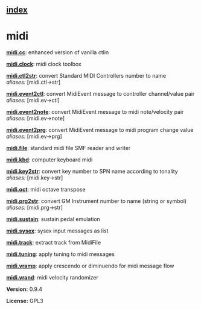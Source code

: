 [index](index.html) 
---

# midi




[**midi.cc**](midi.cc.html): enhanced version of vanilla ctlin 

[**midi.clock**](midi.clock.html): midi clock toolbox 

[**midi.ctl2str**](midi.ctl2str.html): convert Standard MIDI Controllers number to name <br>
_aliases:_ \[midi.ctl-&gt;str\]


[**midi.event2ctl**](midi.event2ctl.html): convert MidiEvent message to controller channel/value pair <br>
_aliases:_ \[midi.ev-&gt;ctl\]


[**midi.event2note**](midi.event2note.html): convert MidiEvent message to midi note/velocity pair <br>
_aliases:_ \[midi.ev-&gt;note\]


[**midi.event2prg**](midi.event2prg.html): convert MidiEvent message to midi program change value <br>
_aliases:_ \[midi.ev-&gt;prg\]


[**midi.file**](midi.file.html): standard midi file SMF reader and writer 

[**midi.kbd**](midi.kbd.html): computer keyboard midi 

[**midi.key2str**](midi.key2str.html): convert key number to SPN name according to tonality <br>
_aliases:_ \[midi.key-&gt;str\]


[**midi.oct**](midi.oct.html): midi octave transpose 

[**midi.prg2str**](midi.prg2str.html): convert GM Instrument number to name (string or symbol) <br>
_aliases:_ \[midi.prg-&gt;str\]


[**midi.sustain**](midi.sustain.html): sustain pedal emulation 

[**midi.sysex**](midi.sysex.html): sysex input messages as list 

[**midi.track**](midi.track.html): extract track from MidiFile 

[**midi.tuning**](midi.tuning.html): apply tuning to midi messages 

[**midi.vramp**](midi.vramp.html): apply crescendo or diminuendo for midi message flow 

[**midi.vrand**](midi.vrand.html): midi velocity randomizer 


**Version:** 0.9.4

**License:** GPL3
